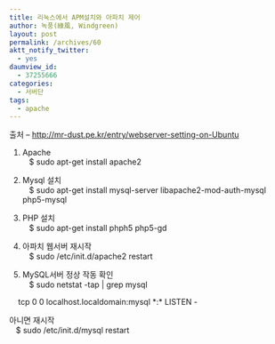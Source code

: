 ```yaml
---
title: 리눅스에서 APM설치와 아파치 제어
author: 녹풍(綠風, Windgreen)
layout: post
permalink: /archives/60
aktt_notify_twitter:
  - yes
daumview_id:
  - 37255666
categories:
  - 서버단
tags:
  - apache
---
```

출처 &#8211; <a target="_blank" href="http://mr-dust.pe.kr/entry/webserver-setting-on-Ubuntu">http://mr-dust.pe.kr/entry/webserver-setting-on-Ubuntu</a>

1. Apache  
&nbsp;&nbsp; $ sudo apt-get install apache2

2. Mysql 설치  
&nbsp;&nbsp; $ sudo apt-get install mysql-server libapache2-mod-auth-mysql php5-mysql

3. PHP 설치  
&nbsp;&nbsp; $ sudo apt-get install phph5 php5-gd

4. 아파치 웹서버 재시작  
&nbsp;&nbsp; $ sudo /etc/init.d/apache2 restart

5. MySQL서버 정상 작동 확인  
&nbsp;&nbsp; $ sudo netstat -tap | grep mysql

&nbsp; &nbsp; tcp 0 0 localhost.localdomain:mysql \*:\* LISTEN -

아니면 재시작  
&nbsp;&nbsp; $ sudo /etc/init.d/mysql restart